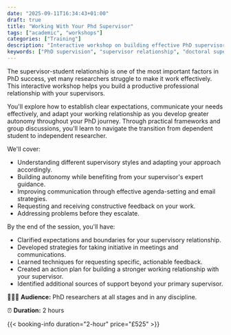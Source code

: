 ```yaml
---
date: "2025-09-11T16:34:43+01:00"
draft: true
title: "Working With Your Phd Supervisor"
tags: ["academic", "workshops"]
categories: ["Training"] 
description: "Interactive workshop on building effective PhD supervisor relationships. Learn to communicate better, request feedback, resolve conflicts, and develop autonomy while maintaining productive guidance throughout your doctorate."
keywords: ["PhD supervision", "supervisor relationship", "doctoral supervision", "PhD communication", "research supervision", "supervisor feedback", "PhD autonomy", "doctoral relationships", "supervisory meetings", "PhD guidance"]
---
```


The supervisor-student relationship is one of the most important factors in PhD success, yet many researchers struggle to make it work effectively. This interactive workshop helps you build a productive professional relationship with your supervisors.

You'll explore how to establish clear expectations, communicate your needs effectively, and adapt your working relationship as you develop greater autonomy throughout your PhD journey. Through practical frameworks and group discussions, you'll learn to navigate the transition from dependent student to independent researcher.

We'll cover:

- Understanding different supervisory styles and adapting your approach accordingly.
- Building autonomy while benefiting from your supervisor's expert guidance.
- Improving communication through effective agenda-setting and email strategies.
- Requesting and receiving constructive feedback on your work.
- Addressing problems before they escalate.

By the end of the session, you'll have:

- Clarified expectations and boundaries for your supervisory relationship.
- Developed strategies for taking initiative in meetings and communications.
- Learned techniques for requesting specific, actionable feedback.
- Created an action plan for building a stronger working relationship with your supervisor.
- Identified additional sources of support beyond your primary supervisor.

👩🏽‍🎓 **Audience:** PhD researchers at all stages and in any discipline.

⏰ **Duration:** 2 hours

{{< booking-info duration="2-hour" price="£525" >}}
